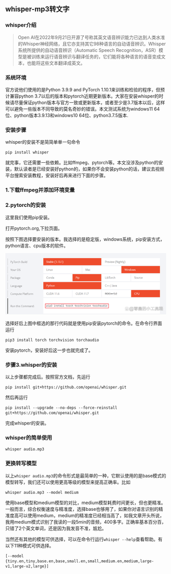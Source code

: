 ## whisper-mp3转文字

### whisper介绍

> Open AI在2022年9月21日开源了号称其英文语音辨识能力已达到人类水准的Whisper神经网络，且它亦支持其它98种语言的自动语音辨识。Whisper系统所提供的自动语音辨识（Automatic Speech Recognition，ASR）模型是被训练来运行语音辨识与翻译任务的，它们能将各种语言的语音变成文本，也能将这些文本翻译成英文。

### 系统环境

官方说他们使用的是Python 3.9.9 and PyTorch 1.10.1来训练和检验的程序，但预计兼容python 3.7以后的版本和pytorch近期更新版本。大家在安装whisper的时候请尽量保证python版本与官方一致或更新版本，或者至少是3.7版本以后，这样可以避免一些版本不同导致的莫名奇妙的错误。本文测试系统为windows11 64位、python版本3.9.13和windows10 64位、python3.7.5版本.

### 安装步骤

whisper的安装不是简简单单一句命令

```
pip install whisper
```

就完事，它还需要一些依赖。比如ffmpeg、pytorch等。本文没涉及python的安装，默认读者是已经安装好python的，如果你不会安装python的话，建议去视频平台搜索安装教程，安装好后再来进行下面的步骤。

### 1.下载ffmpeg并添加环境变量



### 2.pytorch的安装

这里我们使用pip安装。

打开pytorch.org,下拉页面。

按照下图选择要安装的版本。我选择的是稳定版，windows系统，pip安装方式，python语言、cpu版本的软件。



![img](../../../assets/09fa513d269759ee812819f01f3c3d1d6c22dfe0.png)



选择好后上图中框选的那行代码就是使用pip安装pytorch的命令。在命令行界面运行

```
pip3 install torch torchvision torchaudio
```

安装pytorch，安装好后这一步也就完成了。

### 步骤3.whisper的安装

以上步骤都完成后。按照官方文档，先运行

```
pip install git+https://github.com/openai/whisper.git
```

然后再运行

```
pip install --upgrade --no-deps --force-reinstall git+https://github.com/openai/whisper.git
```

完成whisper的安装。

### whisper的简单使用

```sh
whisper audio.mp3
```

### 更换转写模型

以上`whisper audio.mp3`的命令形式是最简单的一种，它默认使用的是base模式的模型转写，我们还可以使用更高等级的模型来提高正确率。比如

```
whisper audio.mp3 --model medium
```

使用base模型和medium模型的对比，medium模型耗费时间更长，但也更精准。一般而言，综合权衡速度与精准度，选择base也够用了，如果你对语言识别的精准度高可以使用medium，medium的精准度已经相当高了，如我文章开头所说，我用medium模式识别了我读的一段5min的音频，400多字。正确率基本百分百，只错了2个英文单词，还是因为我发音不准，尴尬。



当然还有其他的模型可供选择，可以在命令行运行`whisper --help`查看帮助。有以下11种模式可供选择。

```
[--model {tiny.en,tiny,base.en,base,small.en,small,medium.en,medium,large-v1,large-v2,large}]
```